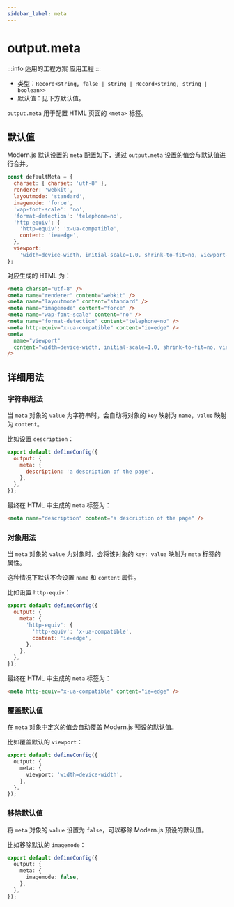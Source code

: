 ```yaml
---
sidebar_label: meta
---
```


# output.meta

:::info 适用的工程方案
应用工程
:::

- 类型：`Record<string, false | string | Record<string, string | boolean>>`
- 默认值：见下方默认值。

`output.meta` 用于配置 HTML 页面的 `<meta>` 标签。

## 默认值

Modern.js 默认设置的 `meta` 配置如下，通过 `output.meta` 设置的值会与默认值进行合并。

```js
const defaultMeta = {
  charset: { charset: 'utf-8' },
  renderer: 'webkit',
  layoutmode: 'standard',
  imagemode: 'force',
  'wap-font-scale': 'no',
  'format-detection': 'telephone=no',
  'http-equiv': {
    'http-equiv': 'x-ua-compatible',
    content: 'ie=edge',
  },
  viewport:
    'width=device-width, initial-scale=1.0, shrink-to-fit=no, viewport-fit=cover, minimum-scale=1.0, maximum-scale=1.0, user-scalable=no',
};
```

对应生成的 HTML 为：

```html
<meta charset="utf-8" />
<meta name="renderer" content="webkit" />
<meta name="layoutmode" content="standard" />
<meta name="imagemode" content="force" />
<meta name="wap-font-scale" content="no" />
<meta name="format-detection" content="telephone=no" />
<meta http-equiv="x-ua-compatible" content="ie=edge" />
<meta
  name="viewport"
  content="width=device-width, initial-scale=1.0, shrink-to-fit=no, viewport-fit=cover, minimum-scale=1.0, maximum-scale=1.0, user-scalable=no"
/>
```

## 详细用法

### 字符串用法

当 `meta` 对象的 `value` 为字符串时，会自动将对象的 `key` 映射为 `name`，`value` 映射为 `content`。

比如设置 `description`：

```js title="modern.config.js"
export default defineConfig({
  output: {
    meta: {
      description: 'a description of the page',
    },
  },
});
```

最终在 HTML 中生成的 `meta` 标签为：

```html
<meta name="description" content="a description of the page" />
```

### 对象用法

当 `meta` 对象的 `value` 为对象时，会将该对象的 `key: value` 映射为 `meta` 标签的属性。

这种情况下默认不会设置 `name` 和 `content` 属性。

比如设置 `http-equiv`：

```js title="modern.config.js"
export default defineConfig({
  output: {
    meta: {
      'http-equiv': {
        'http-equiv': 'x-ua-compatible',
        content: 'ie=edge',
      },
    },
  },
});
```

最终在 HTML 中生成的 `meta` 标签为：

```html
<meta http-equiv="x-ua-compatible" content="ie=edge" />
```

### 覆盖默认值

在 `meta` 对象中定义的值会自动覆盖 Modern.js 预设的默认值。

比如覆盖默认的 `viewport`：

```ts
export default defineConfig({
  output: {
    meta: {
      viewport: 'width=device-width',
    },
  },
});
```

### 移除默认值

将 `meta` 对象的 `value` 设置为 `false`，可以移除 Modern.js 预设的默认值。

比如移除默认的 `imagemode`：

```ts
export default defineConfig({
  output: {
    meta: {
      imagemode: false,
    },
  },
});
```
